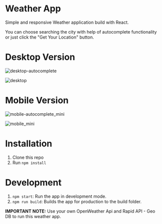 # Weather App

Simple and responsive Weather application build with React.

You can choose searching the city with help of autocomplete functionality or just click the "Get Your Location" button.

# Desktop Version

![desktop-autocomplete](https://github.com/AnushkaRi/weather-app/assets/93154379/dfe10185-482c-48cd-8062-43f936b94795)

![desktop](https://github.com/AnushkaRi/weather-app/assets/93154379/3596113a-d933-4c5e-9d08-7a3b00314495)

# Mobile Version

![mobile-autocomplete_mini](https://github.com/AnushkaRi/weather-app/assets/93154379/7914e8ac-ef63-45f5-b0fa-31a7317bc32e)

![mobile_mini](https://github.com/AnushkaRi/weather-app/assets/93154379/79509392-0af4-49c6-b8bb-949e6e580fd6)

# Installation
1. Clone this repo
2. Run `npm install`

# Development
1. `npm start`: Run the app in development mode.
2. `npm run build`: Builds the app for production to the build folder.

**IMPORTANT NOTE:** Use your own OpenWeather Api and Rapid API - Geo DB to run this weather app.
